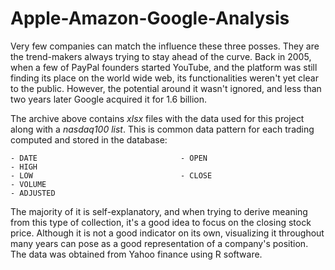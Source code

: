 # Apple-Amazon-Google-Analysis

Very few companies can match the influence these three posses. They are the trend-makers always trying to stay 
ahead of the curve. Back in 2005, when a few of PayPal founders started YouTube, and the platform was still finding 
its place on the world wide web, its functionalities weren't yet clear to the public. However, the potential around 
it wasn't ignored, and less than two years later Google acquired it for 1.6 billion. <br>

The archive above contains <em>xlsx</em> files with the data used for this project along with a <em>nasdaq100 list</em>. 
This is common data pattern for each trading computed and stored in the database:
```
- DATE                                - OPEN                                     - HIGH 
- LOW                                 - CLOSE                                    - VOLUME
- ADJUSTED
```
The majority of it is self-explanatory, and when trying to derive meaning from this type of collection, it's a good idea to focus on the closing stock price. Although it is not a good indicator on its own, visualizing it throughout many years can pose as a good representation of a company's position. 
The data was obtained from Yahoo finance using R software. 
